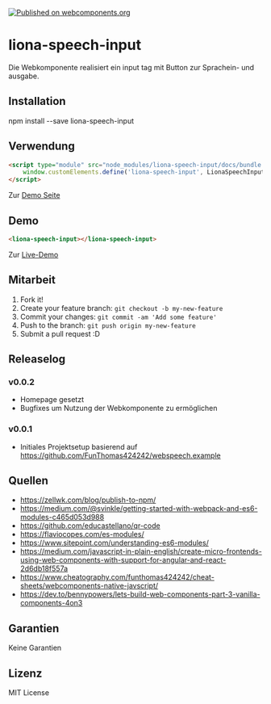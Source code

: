 [![Published on webcomponents.org](https://img.shields.io/badge/webcomponents.org-published-blue.svg)](https://www.webcomponents.org/element/liona-speech-input)

# liona-speech-input

Die Webkomponente realisiert ein input tag mit Button zur Sprachein- und ausgabe.

## Installation

npm install --save liona-speech-input

## Verwendung

```html
<script type="module" src="node_modules/liona-speech-input/docs/bundle.js">
    window.customElements.define('liona-speech-input', LionaSpeechInput);
</script>
```
Zur [Demo Seite](https://funthomas424242.github.io/liona/index.html)

## Demo

<!--
```
<custom-element-demo>
  <template>
    <link rel="import" href="docs/index.html">
    <next-code-block></next-code-block>
  </template>
</custom-element-demo>
```
-->
```html
<liona-speech-input></liona-speech-input>
```
Zur [Live-Demo](https://funthomas424242.github.io/liona-speech-input/)


## Mitarbeit

1. Fork it!
2. Create your feature branch: `git checkout -b my-new-feature`
3. Commit your changes: `git commit -am 'Add some feature'`
4. Push to the branch: `git push origin my-new-feature`
5. Submit a pull request :D

## Releaselog

### v0.0.2

* Homepage gesetzt
* Bugfixes um Nutzung der Webkomponente zu ermöglichen

### v0.0.1

* Initiales Projektsetup basierend auf https://github.com/FunThomas424242/webspeech.example

## Quellen

* https://zellwk.com/blog/publish-to-npm/
* https://medium.com/@svinkle/getting-started-with-webpack-and-es6-modules-c465d053d988
* https://github.com/educastellano/qr-code
* https://flaviocopes.com/es-modules/
* https://www.sitepoint.com/understanding-es6-modules/
* https://medium.com/javascript-in-plain-english/create-micro-frontends-using-web-components-with-support-for-angular-and-react-2d6db18f557a
* https://www.cheatography.com/funthomas424242/cheat-sheets/webcomponents-native-javscript/
* https://dev.to/bennypowers/lets-build-web-components-part-3-vanilla-components-4on3


## Garantien

Keine Garantien

## Lizenz

MIT License
